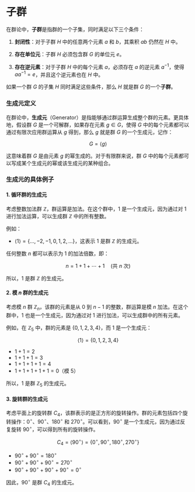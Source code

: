 # 子群

在群论中，**子群**是指群的一个子集，同时满足以下三个条件：

1. **封闭性**：对于子群 $H$ 中的任意两个元素 $a$ 和 $b$，其乘积 $ab$ 仍然在 $H$ 中。
   
2. **存在单位元**：子群 $H$ 必须包含群 $G$ 的单位元 $e$。

3. **存在逆元素**：对于子群 $H$ 中的每个元素 $a$，必须存在 $a$ 的逆元素 $a^{-1}$，使得 $a a^{-1} = e$，并且这个逆元素也在 $H$ 中。

如果一个群 $G$ 的子集 $H$ 同时满足这些条件，那么 $H$ 就是群 $G$ 的一个**子群**。


### 生成元定义

在群论中，**生成元**（Generator）是指能够通过群运算生成整个群的元素。更具体地，假设群 $G$ 是一个可解群，如果存在元素 $g \in G$，使得 $G$ 中的每个元素都可以通过有限次应用群运算从 $g$ 得到，那么 $g$ 就是群 $G$ 的一个生成元，记作：

$$ G = \langle g \rangle $$

这意味着群 $G$ 是由元素 $g$ 的幂生成的。对于有限群来说，群 $G$ 中的每个元素都可以写成某个生成元的幂或该生成元的某种组合。

### 生成元的具体例子

#### 1. 循环群的生成元

考虑整数加法群 $\mathbb{Z}$，群运算是加法。在这个群中，$1$ 是一个生成元，因为通过对 $1$ 进行加法运算，可以生成群 $\mathbb{Z}$ 中的所有整数。

例如：

- $\langle 1 \rangle = \{ ..., -2, -1, 0, 1, 2, ... \}$，这表示 $1$ 是群 $\mathbb{Z}$ 的生成元。

任何整数 $n$ 都可以表示为 $1$ 的加法倍数，即：

$$ n = 1 + 1 + \cdots + 1 \quad (\text{共 $n$ 次}) $$

所以，$1$ 是群 $\mathbb{Z}$ 的生成元。

#### 2. 模 $n$ 群的生成元

考虑模 $n$ 群 $\mathbb{Z}_n$，该群的元素是从 $0$ 到 $n-1$ 的整数，群运算是模 $n$ 加法。在这个群中，$1$ 也是一个生成元，因为通过对 $1$ 进行加法，可以生成群中的所有元素。

例如，在 $\mathbb{Z}_5$ 中，群的元素是 $\{0, 1, 2, 3, 4\}$，而 $1$ 是一个生成元：

$$ \langle 1 \rangle = \{ 0, 1, 2, 3, 4 \} $$

- $1 + 1 = 2$
- $1 + 1 + 1 = 3$
- $1 + 1 + 1 + 1 = 4$
- $1 + 1 + 1 + 1 + 1 = 0$（模 $5$）

所以，$1$ 是群 $\mathbb{Z}_5$ 的生成元。

#### 3. 旋转群的生成元

考虑平面上的旋转群 $C_4$，该群表示的是正方形的旋转操作。群的元素包括四个旋转操作：$0^\circ$、$90^\circ$、$180^\circ$ 和 $270^\circ$。可以看到，$90^\circ$ 是一个生成元，因为通过反复旋转 $90^\circ$，可以得到所有的旋转操作。

$$ C_4 = \langle 90^\circ \rangle = \{ 0^\circ, 90^\circ, 180^\circ, 270^\circ \} $$

- $90^\circ + 90^\circ = 180^\circ$
- $90^\circ + 90^\circ + 90^\circ = 270^\circ$
- $90^\circ + 90^\circ + 90^\circ + 90^\circ = 0^\circ$

因此，$90^\circ$ 是群 $C_4$ 的生成元。